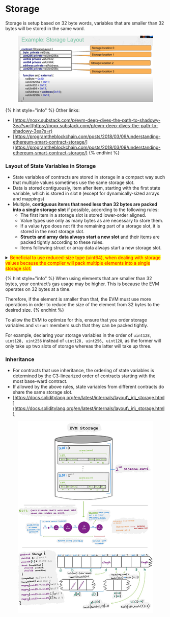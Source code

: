 # Storage

Storage is setup based on 32 byte words, variables that are smaller than 32 bytes will be stored in the same word.

<figure><img src="../.gitbook/assets/image (113).png" alt=""><figcaption></figcaption></figure>

{% hint style="info" %}
Other links:

* [https://noxx.substack.com/p/evm-deep-dives-the-path-to-shadowy-3ea?s=r](https://noxx.substack.com/p/evm-deep-dives-the-path-to-shadowy-3ea?s=r)
* [https://programtheblockchain.com/posts/2018/03/09/understanding-ethereum-smart-contract-storage/](https://programtheblockchain.com/posts/2018/03/09/understanding-ethereum-smart-contract-storage/)
{% endhint %}

### Layout of State Variables in Storage

* State variables of contracts are stored in storage in a compact way such that multiple values sometimes use the same storage slot.
* Data is stored contiguously, item after item, starting with the first state variable, which is stored in slot `0` (except for dynamically-sized arrays and mappings)
* Multiple, **contiguous items that need less than 32 bytes are packed into a single storage slot** if possible, according to the following rules:
  * The first item in a storage slot is stored lower-order aligned.
  * Value types use only as many bytes as are necessary to store them.
  * If a value type does not fit the remaining part of a storage slot, it is stored in the next storage slot.
  * **Structs and array data always start a new slot** and their items are packed tightly according to these rules.
  * Items following struct or array data always start a new storage slot.

<details>

<summary><mark style="color:red;">Beneficial to use reduced-size type (uint64), when dealing with storage values because the compiler will pack multiple elements into a single storage slot.</mark></summary>

* Thus **combine multiple reads or writes into a single operation → save gas**
* However, this is only sensible if all the variables in that slot are going to be used as a group (read/write) operation. (i.e. debt and deposit)
* **If you are not reading or writing all the values in a slot at the same time**, this can have the opposite effect
  * When one value is written to a multi-value storage slot, the storage slot has to be read first and then combined with the new value such that other data in the same slot is not destroyed.

</details>

{% hint style="info" %}
When using elements that are smaller than 32 bytes, your contract’s gas usage may be higher. This is because the EVM operates on 32 bytes at a time.

Therefore, if the element is smaller than that, the EVM must use more operations in order to reduce the size of the element from 32 bytes to the desired size.
{% endhint %}

To allow the EVM to optimize for this, ensure that you order storage variables and `struct` members such that they can be packed tightly.

For example, declaring your storage variables in the order of `uint128, uint128, uint256` instead of `uint128, uint256, uint128`, as the former will only take up two slots of storage whereas the latter will take up three.

### Inheritance

* For contracts that use inheritance, the ordering of state variables is determined by the C3-linearized order of contracts starting with the most base-ward contract.
* If allowed by the above rules, state variables from different contracts do share the same storage slot.
* [https://docs.soliditylang.org/en/latest/internals/layout\_in\_storage.html](https://docs.soliditylang.org/en/latest/internals/layout\_in\_storage.html)

<figure><img src="../.gitbook/assets/image (167).png" alt=""><figcaption></figcaption></figure>


